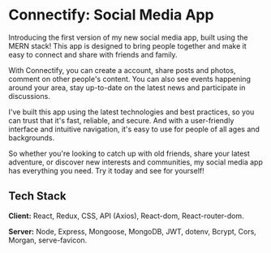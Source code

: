 # Connectify: Social Media App

Introducing the first version of my new social media app, built using the MERN stack! This app is designed to bring people together and make it easy to connect and share with friends and family.

With Connectify, you can create a account, share posts and photos, comment on other people's content. You can also see events happening around your area, stay up-to-date on the latest news and participate in discussions.

I've built this app using the latest technologies and best practices, so you can trust that it's fast, reliable, and secure. And with a user-friendly interface and intuitive navigation, it's easy to use for people of all ages and backgrounds.

So whether you're looking to catch up with old friends, share your latest adventure, or discover new interests and communities, my social media app has everything you need. Try it today and see for yourself!

## Tech Stack

**Client:** React, Redux, CSS, API (Axios), React-dom, React-router-dom.

**Server:** Node, Express, Mongoose, MongoDB, JWT, dotenv, Bcrypt, Cors, Morgan, serve-favicon.


